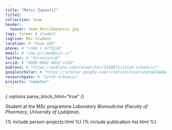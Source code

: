 ```yaml
---
title: "Matic Zupančič"
title2: 
collection: team
header:
  teaser: team_MaticZupancic.jpg
tags: former # student
tagline: MSc student
location: # "Room 109"
phone: # "+386 1 4773226"
email: # "ime.priimek@ijs.si"
twitter: # "StrancarLab"
orcid: # "0000-0001-8032-132X"
publons: # "https://publons.com/researcher/1538071/iztok-urbancic/"
googlescholar: # "https://scholar.google.com/citations?user=zyFnpCQAAAAJ"
researchgate: # "Iztok-Urbancic"
projects: "nanotox"
---
```


{::options parse_block_html="true" /}

Student at the MSc programme *Laboratory Biomedicine* (*Faculty of Pharmacy*, *University of Ljubljana*).

{% include person-projects.html %}
{% include publication-list.html %}